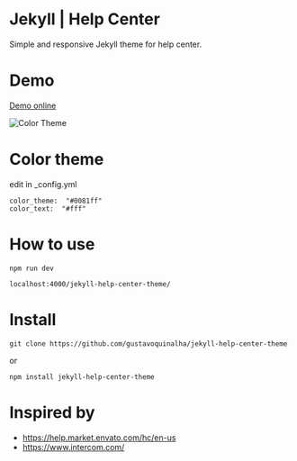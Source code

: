 # Jekyll | Help Center
Simple and responsive Jekyll theme for help center.

# Demo
[Demo online](https://gustavoquinalha.github.io/jekyll-help-center-theme/)

![Color Theme](http://quinalha.me/jekyll-help-center-theme/assets/img/readme/responsive.png)
<!-- ![Red Theme](http://quinalha.me/jekyll-help-center-theme/assets/img/readme/red.png)
![Blue Theme](http://quinalha.me/jekyll-help-center-theme/assets/img/readme/blue.png)
![Purple Theme](http://quinalha.me/jekyll-help-center-theme/assets/img/readme/purple.png)
![Black Theme](http://quinalha.me/jekyll-help-center-theme/assets/img/readme/black.png) -->

# Color theme
edit in _config.yml
```
color_theme:  "#0081ff"
color_text:  "#fff"
```

# How to use
```
npm run dev
```
```
localhost:4000/jekyll-help-center-theme/
```

# Install
```
git clone https://github.com/gustavoquinalha/jekyll-help-center-theme
```
or
```
npm install jekyll-help-center-theme
```

# Inspired by
- https://help.market.envato.com/hc/en-us
- https://www.intercom.com/
